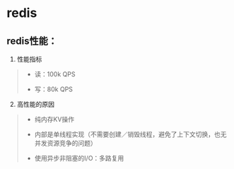 # redis

## redis性能：

1. 性能指标

> - 读：100k QPS
> 
> - 写：80k QPS

2. 高性能的原因

> - 纯内存KV操作
> 
> - 内部是单线程实现（不需要创建／销毁线程，避免了上下文切换，也无并发资源竞争的问题）
> 
> - 使用异步非阻塞的I/O：多路复用


